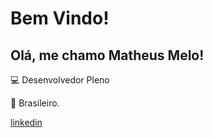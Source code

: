 # Bem Vindo!

 

## Olá, me chamo Matheus Melo!

 

:computer: Desenvolvedor Pleno

:house_with_garden: Brasileiro.

[linkedin](https://www.linkedin.com/in/matheus-melo-b17b991a4)



